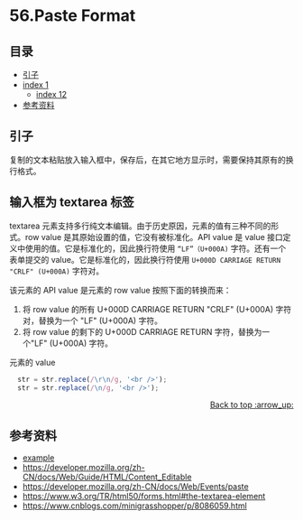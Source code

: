 # 56.Paste Format

## <a name="index"></a> 目录
- [引子](#start)
- [index 1](#index1)
  - [index 12](#index12)
- [参考资料](#reference)


## <a name="start"></a> 引子
复制的文本粘贴放入输入框中，保存后，在其它地方显示时，需要保持其原有的换行格式。

## 输入框为 textarea 标签
textarea 元素支持多行纯文本编辑。由于历史原因，元素的值有三种不同的形式。row value 是其原始设置的值，它没有被标准化。API value 是 value 接口定义中使用的值。它是标准化的，因此换行符使用 `“LF”（U+000A)` 字符。还有一个表单提交的 value。它是标准化的，因此换行符使用 `U+000D CARRIAGE RETURN "CRLF" (U+000A)`  字符对。

该元素的 API value 是元素的 row value 按照下面的转换而来：
1. 将 row value 的所有 U+000D CARRIAGE RETURN "CRLF" (U+000A) 字符对，替换为一个 "LF" (U+000A) 字符。
2. 将 row value 的剩下的 U+000D CARRIAGE RETURN 字符，替换为一个"LF" (U+000A) 字符。

元素的 value

```js
  str = str.replace(/\r\n/g, '<br />');
  str = str.replace(/\n/g, '<br />');
```


<div align="right"><a href="#index">Back to top :arrow_up:</a></div>


## <a name="reference"></a> 参考资料
- [example][url-base]
- https://developer.mozilla.org/zh-CN/docs/Web/Guide/HTML/Content_Editable
- https://developer.mozilla.org/zh-CN/docs/Web/Events/paste
- https://www.w3.org/TR/html50/forms.html#the-textarea-element
- https://www.cnblogs.com/minigrasshopper/p/8086059.html


[url-base]:https://xxholic.github.io/segment
